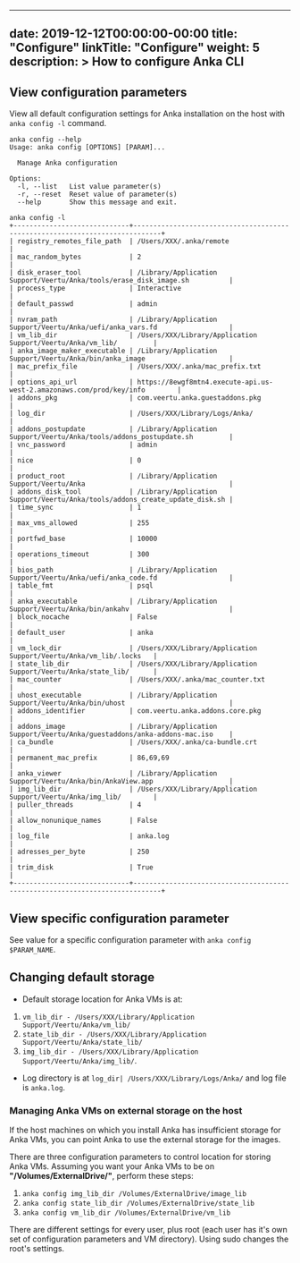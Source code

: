 

---
date: 2019-12-12T00:00:00-00:00
title: "Configure"
linkTitle: "Configure"
weight: 5
description: >
  How to configure Anka CLI
---


## View configuration parameters

View all default configuration settings for Anka installation on the host with `anka config -l` command.

```shell
anka config --help
Usage: anka config [OPTIONS] [PARAM]...

  Manage Anka configuration

Options:
  -l, --list   List value parameter(s)
  -r, --reset  Reset value of parameter(s)
  --help       Show this message and exit.

```

```shell
anka config -l
+-----------------------------+-----------------------------------------------------------------------------+
| registry_remotes_file_path  | /Users/XXX/.anka/remote                                            |
| mac_random_bytes            | 2                                                                           |
| disk_eraser_tool            | /Library/Application Support/Veertu/Anka/tools/erase_disk_image.sh          |
| process_type                | Interactive                                                                 |
| default_passwd              | admin                                                                       |
| nvram_path                  | /Library/Application Support/Veertu/Anka/uefi/anka_vars.fd                  |
| vm_lib_dir                  | /Users/XXX/Library/Application Support/Veertu/Anka/vm_lib/         |
| anka_image_maker_executable | /Library/Application Support/Veertu/Anka/bin/anka_image                     |
| mac_prefix_file             | /Users/XXX/.anka/mac_prefix.txt                                    |
| options_api_url             | https://8ewgf8mtn4.execute-api.us-west-2.amazonaws.com/prod/key/info        |
| addons_pkg                  | com.veertu.anka.guestaddons.pkg                                             |
| log_dir                     | /Users/XXX/Library/Logs/Anka/                                      |
| addons_postupdate           | /Library/Application Support/Veertu/Anka/tools/addons_postupdate.sh         |
| vnc_password                | admin                                                                       |
| nice                        | 0                                                                           |
| product_root                | /Library/Application Support/Veertu/Anka                                    |
| addons_disk_tool            | /Library/Application Support/Veertu/Anka/tools/addons_create_update_disk.sh |
| time_sync                   | 1                                                                           |
| max_vms_allowed             | 255                                                                         |
| portfwd_base                | 10000                                                                       |
| operations_timeout          | 300                                                                         |
| bios_path                   | /Library/Application Support/Veertu/Anka/uefi/anka_code.fd                  |
| table_fmt                   | psql                                                                        |
| anka_executable             | /Library/Application Support/Veertu/Anka/bin/ankahv                         |
| block_nocache               | False                                                                       |
| default_user                | anka                                                                        |
| vm_lock_dir                 | /Users/XXX/Library/Application Support/Veertu/Anka/vm_lib/.locks   |
| state_lib_dir               | /Users/XXX/Library/Application Support/Veertu/Anka/state_lib/      |
| mac_counter                 | /Users/XXX/.anka/mac_counter.txt                                   |
| uhost_executable            | /Library/Application Support/Veertu/Anka/bin/uhost                          |
| addons_identifier           | com.veertu.anka.addons.core.pkg                                             |
| addons_image                | /Library/Application Support/Veertu/Anka/guestaddons/anka-addons-mac.iso    |
| ca_bundle                   | /Users/XXX/.anka/ca-bundle.crt                                     |
| permanent_mac_prefix        | 86,69,69                                                                    |
| anka_viewer                 | /Library/Application Support/Veertu/Anka/bin/AnkaView.app                   |
| img_lib_dir                 | /Users/XXX/Library/Application Support/Veertu/Anka/img_lib/        |
| puller_threads              | 4                                                                           |
| allow_nonunique_names       | False                                                                       |
| log_file                    | anka.log                                                                    |
| adresses_per_byte           | 250                                                                         |
| trim_disk                   | True                                                                        |
+-----------------------------+-----------------------------------------------------------------------------+
```

## View specific configuration parameter
See value for a specific configuration parameter with `anka config $PARAM_NAME`.


## Changing default storage

* Default storage location for Anka VMs is at:
1) `vm_lib_dir - /Users/XXX/Library/Application Support/Veertu/Anka/vm_lib/`
2) `state_lib_dir - /Users/XXX/Library/Application Support/Veertu/Anka/state_lib/` 
3) `img_lib_dir - /Users/XXX/Library/Application Support/Veertu/Anka/img_lib/`.

* Log directory is at `log_dir| /Users/XXX/Library/Logs/Anka/` and log file is `anka.log`.

### Managing Anka VMs on external storage on the host
If the host machines on which you install Anka has insufficient storage for Anka VMs, you can point Anka to use the external storage for the images.

There are three configuration parameters to control location for storing Anka VMs.
Assuming you want your Anka VMs to be on **"/Volumes/ExternalDrive/"**, perform these steps:

1. `anka config img_lib_dir /Volumes/ExternalDrive/image_lib`
2. `anka config state_lib_dir /Volumes/ExternalDrive/state_lib`
3. `anka config vm_lib_dir /Volumes/ExternalDrive/vm_lib`


There are different settings for every user, plus root (each user has it's own set of configuration parameters and VM directory). 
Using sudo changes the root's settings.


